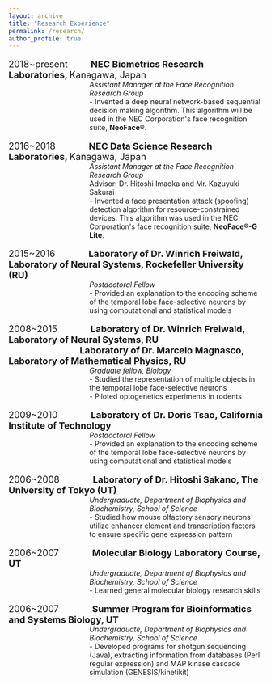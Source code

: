```yaml
---
layout: archive
title: "Research Experience"
permalink: /research/
author_profile: true
---
```

<p style="font-size:18px">2018~present&nbsp;&nbsp;&nbsp;&nbsp;&nbsp;&nbsp;&nbsp;&nbsp;
<b>NEC Biometrics Research Laboratories, </b>Kanagawa, Japan </p>
<p style='margin-left:120.0pt;margin-top:-18px;'>
<i>Assistant Manager at the Face Recognition Research Group</i><br>
- Invented a deep neural network-based sequential decision making algorithm. This algorithm will be used in the NEC Corporation's face recognition suite, <b>NeoFace&reg;</b>.
</p>

<p style="font-size:18px">2016~2018&nbsp;&nbsp;&nbsp;&nbsp;&nbsp;&nbsp;&nbsp;&nbsp;&nbsp;&nbsp;&nbsp;&nbsp;
<b>NEC Data Science Research Laboratories, </b>Kanagawa, Japan </p>
<p style='margin-left:120.0pt;margin-top:-18px;'>
<i>Assistant Manager at the Face Recognition Research Group</i><br>
Advisor: Dr. Hitoshi Imaoka and Mr. Kazuyuki Sakurai<br>
- Invented a face presentation attack (spoofing) detection algorithm for resource-constrained devices. This algorithm was used in the NEC Corporation's face recognition suite, <b>NeoFace&reg;-G Lite</b>.
</p>

<p style="font-size:18px">2015~2016&nbsp;&nbsp;&nbsp;&nbsp;&nbsp;&nbsp;&nbsp;&nbsp;&nbsp;&nbsp;&nbsp;&nbsp;
<b>Laboratory of Dr. Winrich Freiwald, Laboratory of Neural Systems, Rockefeller University (RU)</b></p>
<p style='margin-left:120.0pt;margin-top:-18px;'>
<i>Postdoctoral Fellow</i><br>
- Provided an explanation to the encoding scheme of the temporal lobe face-selective neurons by using computational and statistical models
</p>

<p style="font-size:18px">2008~2015&nbsp;&nbsp;&nbsp;&nbsp;&nbsp;&nbsp;&nbsp;&nbsp;&nbsp;&nbsp;&nbsp;&nbsp;
<b>Laboratory of Dr. Winrich Freiwald, Laboratory of Neural Systems, RU<br>&nbsp;&nbsp;&nbsp;&nbsp;&nbsp;&nbsp;&nbsp;&nbsp;&nbsp;&nbsp;&nbsp;&nbsp;&nbsp;&nbsp;&nbsp;&nbsp;&nbsp;&nbsp;&nbsp;&nbsp;&nbsp;&nbsp;&nbsp;&nbsp;&nbsp;&nbsp;&nbsp;&nbsp;&nbsp;&nbsp;&nbsp;&nbsp;&nbsp;Laboratory of Dr. Marcelo Magnasco, Laboratory of Mathematical Physics, RU</b></p>
<p style='margin-left:120.0pt;margin-top:-18px;'>
<i>Graduate fellow, Biology</i><br>
- Studied the representation of multiple objects in the temporal lobe face-selective neurons<br> 
- Piloted optogenetics experiments in rodents  
</p>

<p style="font-size:18px">2009~2010&nbsp;&nbsp;&nbsp;&nbsp;&nbsp;&nbsp;&nbsp;&nbsp;&nbsp;&nbsp;&nbsp;&nbsp;
<b>Laboratory of Dr. Doris Tsao, California Institute of Technology</b></p>
<p style='margin-left:120.0pt;margin-top:-18px;'>
<i>Postdoctoral Fellow</i><br>
- Provided an explanation to the encoding scheme of the temporal lobe face-selective neurons by using computational and statistical models
</p>

<p style="font-size:18px">2006~2008&nbsp;&nbsp;&nbsp;&nbsp;&nbsp;&nbsp;&nbsp;&nbsp;&nbsp;&nbsp;&nbsp;&nbsp;
<b>Laboratory of Dr. Hitoshi Sakano, The University of Tokyo (UT)</b></p>
<p style='margin-left:120.0pt;margin-top:-18px;'>
<i>Undergraduate, Department of Biophysics and Biochemistry, School of Science</i><br>
- Studied how mouse olfactory sensory neurons utilize enhancer element and transcription factors to ensure specific gene expression pattern  
</p>

<p style="font-size:18px">2006~2007&nbsp;&nbsp;&nbsp;&nbsp;&nbsp;&nbsp;&nbsp;&nbsp;&nbsp;&nbsp;&nbsp;&nbsp;
<b>Molecular Biology Laboratory Course, UT</b></p>
<p style='margin-left:120.0pt;margin-top:-18px;'>
<i>Undergraduate, Department of Biophysics and Biochemistry, School of Science</i><br>
- Learned general molecular biology research skills   
</p>

<p style="font-size:18px">2006~2007&nbsp;&nbsp;&nbsp;&nbsp;&nbsp;&nbsp;&nbsp;&nbsp;&nbsp;&nbsp;&nbsp;&nbsp;
<b>Summer Program for Bioinformatics and Systems Biology, UT</b></p>
<p style='margin-left:120.0pt;margin-top:-18px;'>
<i>Undergraduate, Department of Biophysics and Biochemistry, School of Science</i><br>
- Developed programs for shotgun sequencing (Java), extracting information from databases (Perl regular expression) and MAP kinase cascade simulation (GENESIS/kinetikit)  
</p>

<br>
<br>
<br>
<br>
<br>
<br>
<br>
<br>
<br>
<br>
<br>

<!-- 
## [2018~present] Biometrics Research Laboratories, NEC, Kanagawa, Japan  
Assistant Manager at the Face Recognition Research Group
- Invented deep neural network-based sequential decision making algorithms  

## [2016~2018] Data Science Research Laboratories, NEC, Kanagawa, Japan  
Assistant Manager at the Face Recognition Research Group  
Advisor: Dr. Hitoshi Imaoka and Mr. Kazuyuki Sakurai
- Invented a face spoofing detection algorithm for resource-constrained devices  

## [2015~2016] Laboratory of Dr. Winrich Freiwald, Laboratory of Neural Systems, Rockefeller University (RU)  
Postdoctoral Fellow  
- Provided an explanation to the encoding scheme of the temporal lobe face-selective neurons by using computational and statistical models  
 
## [2008~2015] Laboratory of Dr. Winrich Freiwald, Laboratory of Neural Systems, RU / Laboratory of Dr. Marcelo Magnasco, Laboratory of Mathematical Physics, RU  
Graduate fellow, Biology  
- Studied the representation of multiple objects in the temporal lobe face-selective neurons  
- Piloted optogenetics experiments in rodents  

## [2009~2010] Laboratory of Dr. Doris Tsao, California Institute of Technology, Pasadena, CA  
Visiting student, Department of Biology  
- Conducted electrophysiological recording to study multiple object representation in temporal lobe  
- Developed optogenetic methods for controlling and recording neural activity  
- Analyzed electrophysiological data of visual attention experiment  

## [2006~2008] Laboratory of Dr. Hitoshi Sakano, The University of Tokyo  
Undergraduate, Department of Biophysics and Biochemistry, School of Science  
- Studied how mouse olfactory sensory neurons utilize enhancer element and transcription factors to ensure specific gene expression pattern  

## [2006~2007] Molecular Biology Laboratory Course, The University of Tokyo  
Undergraduate,  Department of Biophysics and Biochemistry, School of Science  
- Learned general molecular biology research skills  

## [2006] Summer Program for Bioinformatics and Systems Biology, The University of Tokyo  
Undergraduate, Department of Bioinformatics and Systems Biology, School of Science  
- Developed programs for shotgun sequencing (Java), extracting information from databases (Perl regular expression) and MAP kinase cascade simulation (GENESIS/kinetikit)   -->
